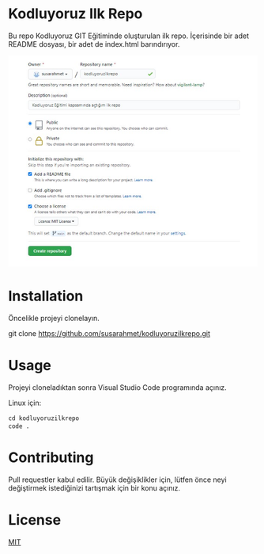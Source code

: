 # Kodluyoruz Ilk Repo
Bu repo Kodluyoruz GIT Eğitiminde oluşturulan ilk repo. İçerisinde bir adet README dosyası, bir adet de index.html barındırıyor.

![Proje Görseli](https://github.com/susarahmet/kodluyoruzilkrepo/blob/main/kodluyouz_GIT_egitimi_ekran_goruntusu.jpg)
# Installation
Öncelikle projeyi clonelayın. 

git clone https://github.com/susarahmet/kodluyoruzilkrepo.git

# Usage
Projeyi cloneladıktan sonra Visual Studio Code programında açınız.

Linux için:

```
cd kodluyoruzilkrepo
code . 
``` 

# Contributing
Pull requestler kabul edilir. Büyük değişiklikler için, lütfen önce neyi değiştirmek istediğinizi tartışmak için bir konu açınız.

# License
[MIT](https://choosealicense.com/licenses/mit/)
